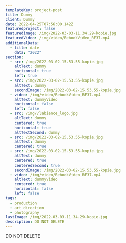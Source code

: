 ```yaml
---
templateKey: project-post
title: Dummy
client: Dummy
date: 2022-04-25T07:56:00.142Z
featuredproject: false
featuredimage: /img/2022-03-03-11.34.29-kopie.jpg
featuredVideo: /img/video/RebookVideo_RF37.mp4
additionalData:
  - title: date
    data: "2022"
section:
  - src: /img/2022-03-02-15.53.55-kopie.jpg
    altText: dummy
    horizontal: true
    left: true
  - src: /img/2022-03-02-15.53.55-kopie.jpg
    altText: dummy
    secondImage: /img/2022-03-02-15.53.55-kopie.jpg
  - video: /img/video/RebookVideo_RF37.mp4
    altText: dummyVideo
    horizontal: false
    left: false
  - src: /img//labience_logo.jpg
    altText: dummy
    centered: true
    horizontal: true
    altTextSecond: dummy
  - src: /img/2022-03-02-15.53.55-kopie.jpg
    altText: dummy
    centered: true
  - src: /img/2022-03-02-15.53.55-kopie.jpg
    altText: dummy
    centered: true
    centeredSecond: true
    secondImage: /img/2022-03-02-15.53.55-kopie.jpg
  - video: /img/video/RebookVideo_RF37.mp4
    altText: dummyVideo
    centered: true
    horizontal: false
    left: false
tags:
  - production
  - art direction
  - photography
lastImage: /img/2022-03-03-11.34.29-kopie.jpg
description: DO NOT DELETE
---
```

DO NOT DELETE